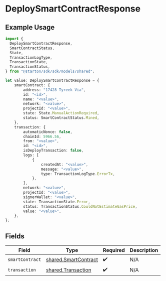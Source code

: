 # DeploySmartContractResponse

## Example Usage

```typescript
import {
  DeploySmartContractResponse,
  SmartContractStatus,
  State,
  TransactionLogType,
  TransactionState,
  TransactionStatus,
} from "@starton/sdk/sdk/models/shared";

let value: DeploySmartContractResponse = {
    smartContract: {
        address: "17428 Tyreek Via",
        id: "<id>",
        name: "<value>",
        network: "<value>",
        projectId: "<value>",
        state: State.ManualActionRequired,
        status: SmartContractStatus.Mined,
    },
    transaction: {
        automaticNonce: false,
        chainId: 5966.56,
        from: "<value>",
        id: "<id>",
        isDeployTransaction: false,
        logs: [
            {
                createdAt: "<value>",
                message: "<value>",
                type: TransactionLogType.ErrorTx,
            },
        ],
        network: "<value>",
        projectId: "<value>",
        signerWallet: "<value>",
        state: TransactionState.Error,
        status: TransactionStatus.CouldNotEstimateGasPrice,
        value: "<value>",
    },
};
```

## Fields

| Field                                                               | Type                                                                | Required                                                            | Description                                                         |
| ------------------------------------------------------------------- | ------------------------------------------------------------------- | ------------------------------------------------------------------- | ------------------------------------------------------------------- |
| `smartContract`                                                     | [shared.SmartContract](../../../sdk/models/shared/smartcontract.md) | :heavy_check_mark:                                                  | N/A                                                                 |
| `transaction`                                                       | [shared.Transaction](../../../sdk/models/shared/transaction.md)     | :heavy_check_mark:                                                  | N/A                                                                 |